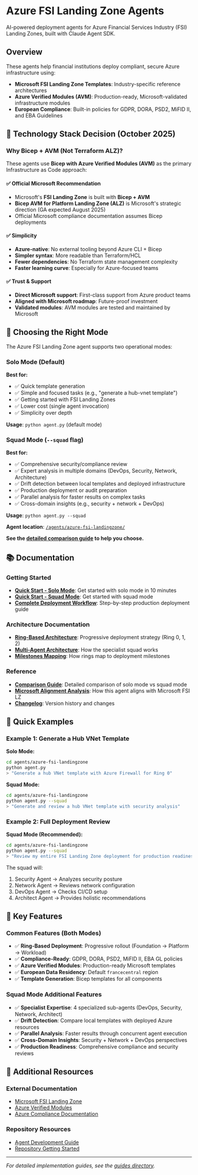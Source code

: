 # Azure FSI Landing Zone Agents

AI-powered deployment agents for Azure Financial Services Industry (FSI) Landing Zones, built with Claude Agent SDK.

## Overview

These agents help financial institutions deploy compliant, secure Azure infrastructure using:

- **Microsoft FSI Landing Zone Templates**: Industry-specific reference architectures
- **Azure Verified Modules (AVM)**: Production-ready, Microsoft-validated infrastructure modules
- **European Compliance**: Built-in policies for GDPR, DORA, PSD2, MiFID II, and EBA Guidelines

## 📌 Technology Stack Decision (October 2025)

### Why Bicep + AVM (Not Terraform ALZ)?

These agents use **Bicep with Azure Verified Modules (AVM)** as the primary Infrastructure as Code approach:

#### ✅ **Official Microsoft Recommendation**
- Microsoft's **FSI Landing Zone** is built with **Bicep + AVM**
- **Bicep AVM for Platform Landing Zone (ALZ)** is Microsoft's strategic direction (GA expected August 2025)
- Official Microsoft compliance documentation assumes Bicep deployments

#### ✅ **Simplicity**
- **Azure-native**: No external tooling beyond Azure CLI + Bicep
- **Simpler syntax**: More readable than Terraform/HCL
- **Fewer dependencies**: No Terraform state management complexity
- **Faster learning curve**: Especially for Azure-focused teams

#### ✅ **Trust & Support**
- **Direct Microsoft support**: First-class support from Azure product teams
- **Aligned with Microsoft roadmap**: Future-proof investment
- **Validated modules**: AVM modules are tested and maintained by Microsoft

## 🎯 Choosing the Right Mode

The Azure FSI Landing Zone agent supports two operational modes:

### Solo Mode (Default)
**Best for:**
- ✅ Quick template generation
- ✅ Simple and focused tasks (e.g., "generate a hub-vnet template")
- ✅ Getting started with FSI Landing Zones
- ✅ Lower cost (single agent invocation)
- ✅ Simplicity over depth

**Usage**: `python agent.py` (default mode)

### Squad Mode (`--squad` flag)
**Best for:**
- ✅ Comprehensive security/compliance review
- ✅ Expert analysis in multiple domains (DevOps, Security, Network, Architecture)
- ✅ Drift detection between local templates and deployed infrastructure
- ✅ Production deployment or audit preparation
- ✅ Parallel analysis for faster results on complex tasks
- ✅ Cross-domain insights (e.g., security + network + DevOps)

**Usage**: `python agent.py --squad`

**Agent location**: [`/agents/azure-fsi-landingzone/`](../../agents/azure-fsi-landingzone/)

**See the [detailed comparison guide](guides/comparison.md) to help you choose.**

## 📚 Documentation

### Getting Started
- **[Quick Start - Solo Mode](guides/quickstart-mono.md)**: Get started with solo mode in 10 minutes
- **[Quick Start - Squad Mode](guides/quickstart-squad.md)**: Get started with squad mode
- **[Complete Deployment Workflow](guides/workflow.md)**: Step-by-step production deployment guide

### Architecture Documentation
- **[Ring-Based Architecture](architecture/rings.md)**: Progressive deployment strategy (Ring 0, 1, 2)
- **[Multi-Agent Architecture](architecture/multi-agent.md)**: How the specialist squad works
- **[Milestones Mapping](architecture/milestones.md)**: How rings map to deployment milestones

### Reference
- **[Comparison Guide](guides/comparison.md)**: Detailed comparison of solo mode vs squad mode
- **[Microsoft Alignment Analysis](guides/alignment.md)**: How this agent aligns with Microsoft FSI LZ
- **[Changelog](changelog.md)**: Version history and changes

## 🚀 Quick Examples

### Example 1: Generate a Hub VNet Template

**Solo Mode:**
```bash
cd agents/azure-fsi-landingzone
python agent.py
> "Generate a hub VNet template with Azure Firewall for Ring 0"
```

**Squad Mode:**
```bash
cd agents/azure-fsi-landingzone
python agent.py --squad
> "Generate and review a hub VNet template with security analysis"
```

### Example 2: Full Deployment Review

**Squad Mode (Recommended):**
```bash
cd agents/azure-fsi-landingzone
python agent.py --squad
> "Review my entire FSI Landing Zone deployment for production readiness"
```
The squad will:
1. Security Agent → Analyzes security posture
2. Network Agent → Reviews network configuration
3. DevOps Agent → Checks CI/CD setup
4. Architect Agent → Provides holistic recommendations

## 🔑 Key Features

### Common Features (Both Modes)
- ✅ **Ring-Based Deployment**: Progressive rollout (Foundation → Platform → Workload)
- ✅ **Compliance-Ready**: GDPR, DORA, PSD2, MiFID II, EBA GL policies
- ✅ **Azure Verified Modules**: Production-ready Microsoft templates
- ✅ **European Data Residency**: Default `francecentral` region
- ✅ **Template Generation**: Bicep templates for all components

### Squad Mode Additional Features
- ✅ **Specialist Expertise**: 4 specialized sub-agents (DevOps, Security, Network, Architect)
- ✅ **Drift Detection**: Compare local templates with deployed Azure resources
- ✅ **Parallel Analysis**: Faster results through concurrent agent execution
- ✅ **Cross-Domain Insights**: Security + Network + DevOps perspectives
- ✅ **Production Readiness**: Comprehensive compliance and security reviews

## 📖 Additional Resources

### External Documentation
- [Microsoft FSI Landing Zone](https://learn.microsoft.com/en-us/industry/financial-services/fsi-lz)
- [Azure Verified Modules](https://aka.ms/AVM)
- [Azure Compliance Documentation](https://docs.microsoft.com/azure/compliance/)

### Repository Resources
- [Agent Development Guide](../agents/creating-agents.md)
- [Repository Getting Started](../getting-started.md)

---

*For detailed implementation guides, see the [guides directory](guides/).*
